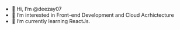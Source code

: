 - 👋 Hi, I’m @deezay07
- 👀 I’m interested in Front-end Development and Cloud Acrhictecture
- 🌱 I’m currently learning ReactJs.


<!---
deezay07/deezay07 is a ✨ special ✨ repository because its `README.md` (this file) appears on your GitHub profile.
You can click the Preview link to take a look at your changes.
--->
